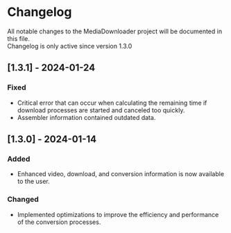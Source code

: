 # Changelog

All notable changes to the MediaDownloader project will be documented in this file.                
Changelog is only active since version 1.3.0

## [1.3.1] - 2024-01-24
### Fixed
- Critical error that can occur when calculating the remaining time if download processes are started and canceled too quickly.
- Assembler information contained outdated data.

## [1.3.0] - 2024-01-14
### Added
- Enhanced video, download, and conversion information is now available to the user.

### Changed
- Implemented optimizations to improve the efficiency and performance of the conversion processes.
